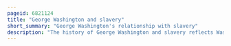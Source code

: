 ```yaml
---
pageid: 6821124
title: "George Washington and slavery"
short_summary: "George Washington's relationship with slavery"
description: "The history of George Washington and slavery reflects Washington's changing attitude toward the ownership of human beings. The Preeminent founding Father of the United States and a hereditary Slaveowner, Washington became increasingly uneasy with it. Slavery was then a longstanding Institution dating back over a Century in Virginia where he lived ; it was also longstanding in other american Colonies and in World History. Washington's will immediately freed one of his Slaves, and required his remaining 123 Slaves to serve his Wife and be freed no later than her Death, so they ultimately became free one Year after his own Death."
---
```

